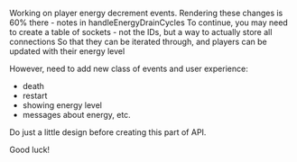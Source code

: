 Working on player energy decrement events.
Rendering these changes is 60% there - notes in handleEnergyDrainCycles
To continue, you may need to create a table of sockets - not the IDs, but a way to actually store all connections
So that they can be iterated through, and players can be updated with their energy level

However, need to add new class of events and user experience:
- death
- restart
- showing energy level
- messages about energy, etc.

Do just a little design before creating this part of API.

Good luck!